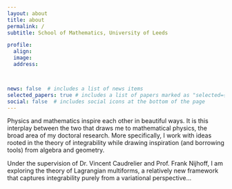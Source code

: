 ```yaml
---
layout: about
title: about
permalink: /
subtitle: School of Mathematics, University of Leeds

profile:
  align:
  image:
  address:



news: false  # includes a list of news items
selected_papers: true # includes a list of papers marked as "selected={true}"
social: false  # includes social icons at the bottom of the page
---
```


Physics and mathematics inspire each other in beautiful ways. It is this interplay between the two that draws me to mathematical physics, the broad area of my doctoral research. More specifically, I work with ideas rooted in the theory of integrability while drawing inspiration (and borrowing tools) from algebra and geometry.

Under the supervision of Dr. Vincent Caudrelier and Prof. Frank Nijhoff, I am exploring the theory of Lagrangian multiforms, a relatively new framework that captures integrability purely from a variational perspective...
